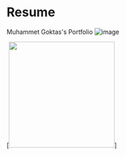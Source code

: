 # Resume
Muhammet Goktas's Portfolio
![image](https://user-images.githubusercontent.com/103164878/230834728-0025c4b2-aeda-46e7-9c05-13d9c7ee6cd2.png)

[<img src='https://user-images.githubusercontent.com/103164878/230834728-0025c4b2-aeda-46e7-9c05-13d9c7ee6cd2.png' height='240' border-radius='300px'>]
